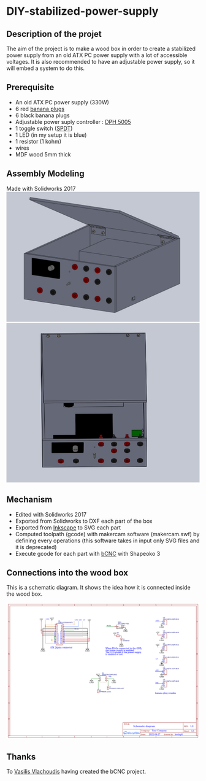 # DIY-stabilized-power-supply

## Description of the projet

The aim of the project is to make a wood box in order to create a stabilized power supply from an old ATX PC power supply with a lot of accessible voltages. It is also recommended to have an adjustable power supply, so it will embed a system to do this.

## Prerequisite
- An old ATX PC power supply (330W)
- 6 red [banana plugs](https://fr.aliexpress.com/item/32803531060.html?spm=a2g0o.order_list.0.0.29285e5bcCjFoV&gatewayAdapt=glo2fra) 
- 6 black banana plugs
- Adjustable power suply controller : [DPH 5005](https://fr.aliexpress.com/item/32840324731.html?spm=a2g0o.order_list.0.0.29285e5bcCjFoV&gatewayAdapt=glo2fra)
- 1 toggle switch ([SPDT](https://fr.aliexpress.com/item/32681503480.html?spm=a2g0o.order_list.0.0.5c265e5b4IiR1h&gatewayAdapt=glo2fra))
- 1 LED (in my setup it is blue)
- 1 resistor (1 kohm)
- wires
- MDF wood 5mm thick


## Assembly Modeling
Made with Solidworks 2017
![Screenshot of the assembly in isometric view](docs/images/assembly.jpg)
![Screenshot of the inside of the assembly](docs/images/inside.jpg)



## Mechanism
- Edited with Solidworks 2017
- Exported from Solidworks to DXF each part of the box
- Exported from [Inkscape](https://github.com/inkscape/inkscape) to SVG each part
- Computed toolpath (gcode) with makercam software (makercam.swf) by defining every operations (this software takes in input only SVG files and it is deprecated)
- Execute gcode for each part with [bCNC](https://github.com/vlachoudis/bCNC) with Shapeoko 3





## Connections into the wood box

This is a schematic diagram. It shows the idea how it is connected inside the wood box.

![Schematic diagram](docs/Schematic_Diagram_diy-stabilized-power-supply_2022-04-27.png)



## Thanks
To [Vasilis Vlachoudis](https://github.com/vlachoudis) having created the bCNC project.
